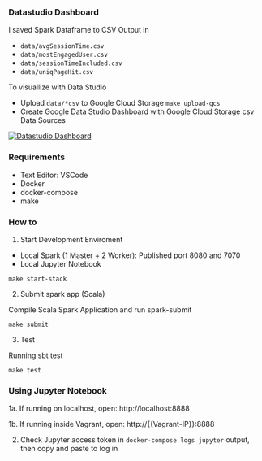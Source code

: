 ### Datastudio Dashboard
I saved Spark Dataframe to CSV Output in
- `data/avgSessionTime.csv`
- `data/mostEngagedUser.csv`
- `data/sessionTimeIncluded.csv`
- `data/uniqPageHit.csv`

To visuallize with Data Studio
- Upload `data/*csv` to Google Cloud Storage `make upload-gcs`
- Create Google Data Studio Dashboard with Google Cloud Storage csv Data Sources

[![Datastudio Dashboard](https://datastudio.google.com/reporting/2c0d85af-f9f1-4660-86e5-dec74e47e7df/page/7xDO/thumbnail)](https://datastudio.google.com/reporting/2c0d85af-f9f1-4660-86e5-dec74e47e7df)


### Requirements
- Text Editor: VSCode
- Docker
- docker-compose
- make

### How to
1. Start Development Enviroment

- Local Spark (1 Master + 2 Worker): Published port 8080 and 7070
- Local Jupyter Notebook

```
make start-stack
```

2. Submit spark app (Scala)

Compile Scala Spark Application and run spark-submit
```
make submit
```

3. Test

Running sbt test
```
make test
```

### Using Jupyter Notebook

1a. If running on localhost, open: http://localhost:8888

1b. If running inside Vagrant, open: http://{{Vagrant-IP}}:8888

2. Check Jupyter access token in `docker-compose logs jupyter` output, then copy and paste to log in

